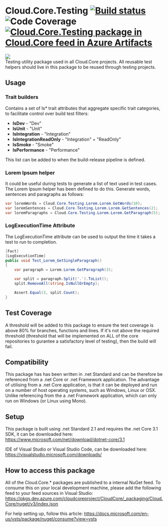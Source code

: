# **Cloud.Core.Testing** [![Build status](https://dev.azure.com/cloudcoreproject/CloudCore/_apis/build/status/Cloud.Core/Cloud.Core.Testing_Package)](https://dev.azure.com/cloudcoreproject/CloudCore/_build/latest?definitionId=2) ![Code Coverage](https://cloud1core.blob.core.windows.net/codecoveragebadges/Cloud.Core.Testing-LineCoverage.png) [![Cloud.Core.Testing package in Cloud.Core feed in Azure Artifacts](https://feeds.dev.azure.com/cloudcoreproject/dfc5e3d0-a562-46fe-8070-7901ac8e64a0/_apis/public/Packaging/Feeds/8949198b-5c74-42af-9d30-e8c462acada6/Packages/4a4d803b-f864-4da1-8060-6af8efb0e3e6/Badge)](https://dev.azure.com/cloudcoreproject/CloudCore/_packaging?_a=package&feed=8949198b-5c74-42af-9d30-e8c462acada6&package=4a4d803b-f864-4da1-8060-6af8efb0e3e6&preferRelease=true) 

<img src="https://cloud1core.blob.core.windows.net/icons/cloud_core_small.png" />

<div id="description">
Testing utility package used in all Cloud.Core projects.  All reusable test helpers should live in this package to be reused through testing projects.
</div>

## Usage
### Trait builders
Contains a set of Is* trait attributes that aggregate specific trait categories, to facilitate control over build test filters:

- **IsDev** - "Dev"
- **IsUnit** - "Unit"
- **IsIntegration** - "Integration"
- **IsIntegrationReadOnly** - "Integration" + "ReadOnly"
- **IsSmoke** - "Smoke"
- **IsPerformance** - "Performance"

This list can be added to when the build-release pipeline is defined.

### Lorem Ipsum helper
It could be useful during tests to generate a list of text used in test cases.  The Lorem Ipsum helper has been defined to do this.  Generate words, sentences and paragraphs as follows:

```csharp
var loremWords = Cloud.Core.Testing.Lorem.Lorem.GetWords(10);
var loremSentences = Cloud.Core.Testing.Lorem.Lorem.GetSentences(2);
var loremParagraphs = Cloud.Core.Testing.Lorem.Lorem.GetParagraph(5);
```

### LogExecutionTime Attribute
The LogExecutionTime attribute can be used to output the time it takes a test to run to completion.

```csharp
[Fact]
[LogExecutionTime]
public void Test_Lorem_GetSingleParagraph()
{
	var paragraph = Lorem.Lorem.GetParagraph(3);

	var split = paragraph.Split('.').ToList();
	split.RemoveAll(string.IsNullOrEmpty);

	Assert.Equal(3, split.Count);
}
```

## Test Coverage
A threshold will be added to this package to ensure the test coverage is above 80% for branches, functions and lines.  If it's not above the required threshold 
(threshold that will be implemented on ALL of the core repositories to gurantee a satisfactory level of testing), then the build will fail.

## Compatibility
This package has has been written in .net Standard and can be therefore be referenced from a .net Core or .net Framework application. The advantage of utilising from a .net Core application, 
is that it can be deployed and run on a number of host operating systems, such as Windows, Linux or OSX.  Unlike referencing from the a .net Framework application, which can only run on 
Windows (or Linux using Mono).
 
## Setup
This package is built using .net Standard 2.1 and requires the .net Core 3.1 SDK, it can be downloaded here: 
https://www.microsoft.com/net/download/dotnet-core/3.1

IDE of Visual Studio or Visual Studio Code, can be downloaded here:
https://visualstudio.microsoft.com/downloads/

## How to access this package
All of the Cloud.Core.* packages are published to a internal NuGet feed.  To consume this on your local development machine, please add the following feed to your feed sources in Visual Studio:
https://pkgs.dev.azure.com/cloudcoreproject/CloudCore/_packaging/Cloud.Core/nuget/v3/index.json
 
For help setting up, follow this article: https://docs.microsoft.com/en-us/vsts/package/nuget/consume?view=vsts
